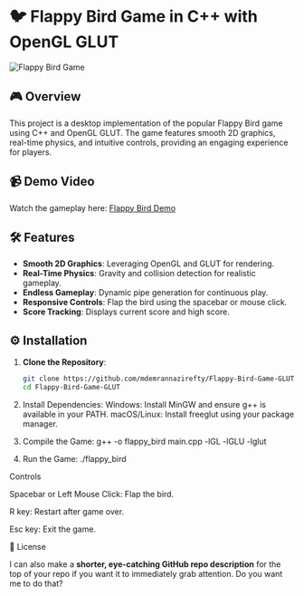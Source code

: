 # 🐦 Flappy Bird Game in C++ with OpenGL GLUT

![Flappy Bird Game](https://github.com/mdemrannazirefty/Flappy-Bird-Game-GLUT/raw/main/assets/gameplay.png)

## 🎮 Overview

This project is a desktop implementation of the popular Flappy Bird game using C++ and OpenGL GLUT. The game features smooth 2D graphics, real-time physics, and intuitive controls, providing an engaging experience for players.

## 📹 Demo Video

Watch the gameplay here: [Flappy Bird Demo](https://youtu.be/ZSmQ_o1Cbq4)

## 🛠️ Features

- **Smooth 2D Graphics**: Leveraging OpenGL and GLUT for rendering.  
- **Real-Time Physics**: Gravity and collision detection for realistic gameplay.  
- **Endless Gameplay**: Dynamic pipe generation for continuous play.  
- **Responsive Controls**: Flap the bird using the spacebar or mouse click.  
- **Score Tracking**: Displays current score and high score.  

## ⚙️ Installation

1. **Clone the Repository**:

   ```bash
   git clone https://github.com/mdemrannazirefty/Flappy-Bird-Game-GLUT.git
   cd Flappy-Bird-Game-GLUT
2. Install Dependencies:
   Windows: Install MinGW and ensure g++ is available in your PATH.
   macOS/Linux: Install freeglut using your package manager.
3. Compile the Game:
   g++ -o flappy_bird main.cpp -lGL -lGLU -lglut
4. Run the Game:
   ./flappy_bird

Controls

Spacebar or Left Mouse Click: Flap the bird.

R key: Restart after game over.

Esc key: Exit the game.

📄 License

I can also make a **shorter, eye-catching GitHub repo description** for the top of your repo if you want it to immediately grab attention. Do you want me to do that?


